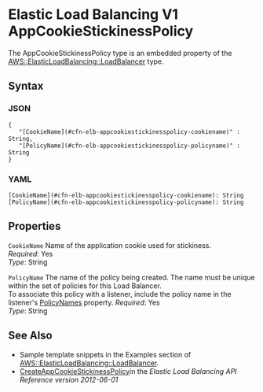 # Elastic Load Balancing V1 AppCookieStickinessPolicy<a name="aws-properties-ec2-elb-AppCookieStickinessPolicy"></a>

The AppCookieStickinessPolicy type is an embedded property of the [AWS::ElasticLoadBalancing::LoadBalancer](aws-properties-ec2-elb.md) type\.

## Syntax<a name="w13ab1c21c10d135c16c21b5"></a>

### JSON<a name="aws-properties-ec2-elb-AppCookieStickinessPolicy-syntax.json"></a>

```
{
   "[CookieName](#cfn-elb-appcookiestickinesspolicy-cookiename)" : String,
   "[PolicyName](#cfn-elb-appcookiestickinesspolicy-policyname)" : String
}
```

### YAML<a name="aws-properties-ec2-elb-AppCookieStickinessPolicy-syntax.yaml"></a>

```
[CookieName](#cfn-elb-appcookiestickinesspolicy-cookiename): String
[PolicyName](#cfn-elb-appcookiestickinesspolicy-policyname): String
```

## Properties<a name="w13ab1c21c10d135c16c21b7"></a>

`CookieName`  <a name="cfn-elb-appcookiestickinesspolicy-cookiename"></a>
Name of the application cookie used for stickiness\.  
*Required*: Yes  
*Type*: String

`PolicyName`  <a name="cfn-elb-appcookiestickinesspolicy-policyname"></a>
The name of the policy being created\. The name must be unique within the set of policies for this Load Balancer\.  
To associate this policy with a listener, include the policy name in the listener's [PolicyNames](aws-properties-ec2-elb-listener.md) property\.
*Required*: Yes  
*Type*: String

## See Also<a name="w13ab1c21c10d135c16c21b9"></a>
+ Sample template snippets in the Examples section of [AWS::ElasticLoadBalancing::LoadBalancer](aws-properties-ec2-elb.md)\.
+ [CreateAppCookieStickinessPolicy](http://docs.aws.amazon.com/ElasticLoadBalancing/latest/APIReference/API_CreateAppCookieStickinessPolicy.html)in the *Elastic Load Balancing API Reference version 2012\-06\-01*